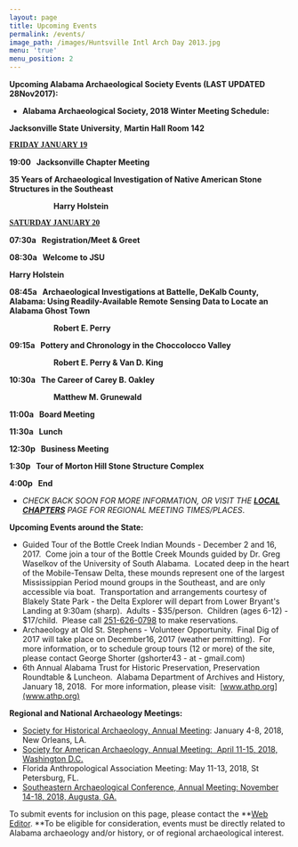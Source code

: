 ```yaml
---
layout: page
title: Upcoming Events
permalink: /events/
image_path: /images/Huntsville Intl Arch Day 2013.jpg
menu: 'true'
menu_position: 2
---
```



**Upcoming Alabama Archaeological Society Events (LAST UPDATED 28Nov2017):**

* **Alabama Archaeological Society, 2018 Winter Meeting Schedule:**

**Jacksonville State University**, **Martin Hall Room 142**

**<u><span style="font-family:&quot;Times New Roman&quot;,serif">FRIDAY JANUARY 19</span></u>**

**19:00 &nbsp; Jacksonville Chapter Meeting**

**35 Years of Archaeological Investigation of Native American Stone Structures in the Southeast**

**&nbsp; &nbsp; &nbsp; &nbsp; &nbsp; &nbsp; &nbsp; &nbsp; &nbsp; &nbsp; &nbsp; &nbsp; Harry Holstein**

**<u><span style="font-family:&quot;Times New Roman&quot;,serif"></span></u>**

**<u><span style="font-family:&quot;Times New Roman&quot;,serif">SATURDAY JANUARY 20</span></u>**

**07:30a &nbsp; Registration/Meet & Greet**

**08:30a &nbsp; Welcome to JSU**

**Harry Holstein**

**08:45a &nbsp; Archaeological Investigations at Battelle, DeKalb County, Alabama: Using Readily-Available Remote Sensing Data to Locate an Alabama Ghost Town**

**&nbsp; &nbsp; &nbsp; &nbsp; &nbsp; &nbsp; &nbsp; &nbsp; &nbsp; &nbsp; &nbsp; &nbsp; Robert E. Perry**

**09:15a &nbsp; Pottery and Chronology in the Choccolocco Valley**

**&nbsp; &nbsp; &nbsp; &nbsp; &nbsp; &nbsp; &nbsp; &nbsp; &nbsp; &nbsp; &nbsp; &nbsp; Robert E. Perry & Van D. King**

**10:30a &nbsp; The Career of Carey B. Oakley**

**&nbsp; &nbsp; &nbsp; &nbsp; &nbsp; &nbsp; &nbsp; &nbsp; &nbsp; &nbsp; &nbsp; &nbsp; Matthew M. Grunewald**

**11:00a &nbsp; Board Meeting**

**11:30a &nbsp; Lunch**

**12:30p &nbsp; Business Meeting**

**1:30p &nbsp; Tour of Morton Hill Stone Structure Complex**

**4:00p &nbsp; End**

* *CHECK BACK SOON FOR MORE INFORMATION, OR VISIT THE [**LOCAL CHAPTERS**](https://alabamaarchaeology.org/local-chapters/) PAGE FOR REGIONAL MEETING TIMES/PLACES*.

**Upcoming Events around the State:**

* Guided Tour of the Bottle Creek Indian Mounds - December 2 and 16, 2017.&nbsp; Come join a tour of the Bottle Creek Mounds guided by Dr. Greg Waselkov of the University of South Alabama.&nbsp; Located deep in the heart of the Mobile-Tensaw Delta, these mounds represent one of the largest Mississippian Period mound groups in the Southeast, and are only accessible via boat.&nbsp; Transportation and arrangements courtesy of Blakely State Park - the Delta Explorer will depart from Lower Bryant's Landing at 9:30am (sharp).&nbsp; Adults - $35/person.&nbsp; Children (ages 6-12) - $17/child.&nbsp; Please call [251-626-0798](tel:251-626-0798) to make reservations.
* Archaeology at Old St. Stephens - Volunteer Opportunity.&nbsp; Final Dig of 2017 will take place on December16, 2017 (weather permitting).&nbsp; For more information, or to schedule group tours (12 or more) of the site, please contact George Shorter (gshorter43 - at - gmail.com)
* 6th Annual Alabama Trust for Historic Preservation, Preservation Roundtable & Luncheon.&nbsp; Alabama Department of Archives and History, January 18, 2018.&nbsp; For more information, please visit:&nbsp; [www.athp.org](www.athp.org)

**Regional and National Archaeology Meetings:**

* [Society for Historical Archaeology, Annual Meeting](https://sha.org/conferences/): January 4-8, 2018, New Orleans, LA.
* [Society for American Archaeology, Annual Meeting:&nbsp; April 11-15, 2018, Washington D.C.](http://www.saa.org)
* Florida Anthropological Association Meeting: May 11-13, 2018, St Petersburg, FL.
* [Southeastern Archaeological Conference, Annual Meeting: November 14-18, 2018, Augusta, GA.](https://www.southeasternarchaeology.org/)

To submit events for inclusion on this page, please contact the **[Web Editor](javascript:void(location.href='mailto:'+String.fromCharCode(115,105,112,101,115,46,101,114,105,99,64,103,109,97,105,108,46,99,111,109))).&nbsp;**To be eligible for consideration, events must be directly related to Alabama archaeology and/or history, or of regional archaeological interest.